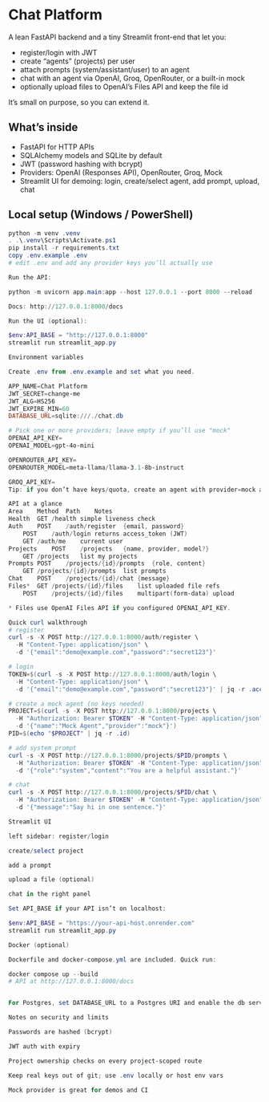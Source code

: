 # Chat Platform

A lean FastAPI backend and a tiny Streamlit front-end that let you:

- register/login with JWT  
- create “agents” (projects) per user  
- attach prompts (system/assistant/user) to an agent  
- chat with an agent via OpenAI, Groq, OpenRouter, or a built-in mock  
- optionally upload files to OpenAI’s Files API and keep the file id  

It’s small on purpose, so you can extend it.

## What’s inside

- FastAPI for HTTP APIs  
- SQLAlchemy models and SQLite by default  
- JWT (password hashing with bcrypt)  
- Providers: OpenAI (Responses API), OpenRouter, Groq, Mock  
- Streamlit UI for demoing: login, create/select agent, add prompt, upload, chat

## Local setup (Windows / PowerShell)

```powershell
python -m venv .venv
. .\.venv\Scripts\Activate.ps1
pip install -r requirements.txt
copy .env.example .env
# edit .env and add any provider keys you’ll actually use

Run the API:

python -m uvicorn app.main:app --host 127.0.0.1 --port 8000 --reload

Docs: http://127.0.0.1:8000/docs

Run the UI (optional):

$env:API_BASE = "http://127.0.0.1:8000"
streamlit run streamlit_app.py

Environment variables

Create .env from .env.example and set what you need.

APP_NAME=Chat Platform
JWT_SECRET=change-me
JWT_ALG=HS256
JWT_EXPIRE_MIN=60
DATABASE_URL=sqlite:///./chat.db

# Pick one or more providers; leave empty if you’ll use "mock"
OPENAI_API_KEY=
OPENAI_MODEL=gpt-4o-mini

OPENROUTER_API_KEY=
OPENROUTER_MODEL=meta-llama/llama-3.1-8b-instruct

GROQ_API_KEY=
Tip: if you don’t have keys/quota, create an agent with provider=mock and the whole flow still works.

API at a glance
Area	Method	Path	Notes
Health	GET	/health	simple liveness check
Auth	POST	/auth/register	{email, password}
	POST	/auth/login	returns access_token (JWT)
	GET	/auth/me	current user
Projects	POST	/projects	{name, provider, model?}
	GET	/projects	list my projects
Prompts	POST	/projects/{id}/prompts	{role, content}
	GET	/projects/{id}/prompts	list prompts
Chat	POST	/projects/{id}/chat	{message}
Files*	GET	/projects/{id}/files	list uploaded file refs
	POST	/projects/{id}/files	multipart(form-data) upload

* Files use OpenAI Files API if you configured OPENAI_API_KEY.

Quick curl walkthrough
# register
curl -s -X POST http://127.0.0.1:8000/auth/register \
  -H "Content-Type: application/json" \
  -d '{"email":"demo@example.com","password":"secret123"}'

# login
TOKEN=$(curl -s -X POST http://127.0.0.1:8000/auth/login \
  -H "Content-Type: application/json" \
  -d '{"email":"demo@example.com","password":"secret123"}' | jq -r .access_token)

# create a mock agent (no keys needed)
PROJECT=$(curl -s -X POST http://127.0.0.1:8000/projects \
  -H "Authorization: Bearer $TOKEN" -H "Content-Type: application/json" \
  -d '{"name":"Mock Agent","provider":"mock"}')
PID=$(echo "$PROJECT" | jq -r .id)

# add system prompt
curl -s -X POST http://127.0.0.1:8000/projects/$PID/prompts \
  -H "Authorization: Bearer $TOKEN" -H "Content-Type: application/json" \
  -d '{"role":"system","content":"You are a helpful assistant."}'

# chat
curl -s -X POST http://127.0.0.1:8000/projects/$PID/chat \
  -H "Authorization: Bearer $TOKEN" -H "Content-Type: application/json" \
  -d '{"message":"Say hi in one sentence."}'

Streamlit UI

left sidebar: register/login

create/select project

add a prompt

upload a file (optional)

chat in the right panel

Set API_BASE if your API isn’t on localhost:

$env:API_BASE = "https://your-api-host.onrender.com"
streamlit run streamlit_app.py

Docker (optional)

Dockerfile and docker-compose.yml are included. Quick run:

docker compose up --build
# API at http://127.0.0.1:8000/docs


For Postgres, set DATABASE_URL to a Postgres URI and enable the db service in compose.

Notes on security and limits

Passwords are hashed (bcrypt)

JWT auth with expiry

Project ownership checks on every project-scoped route

Keep real keys out of git; use .env locally or host env vars

Mock provider is great for demos and CI
